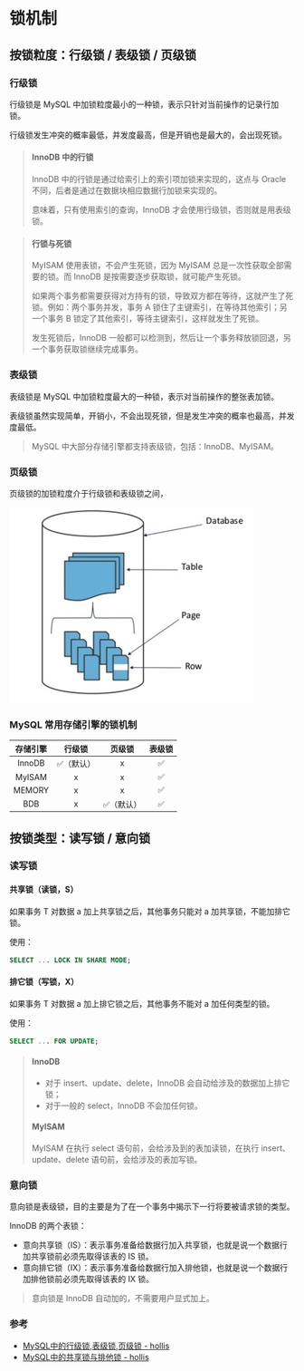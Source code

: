 # 锁机制

## 按锁粒度：行级锁 / 表级锁 / 页级锁

### 行级锁
行级锁是 MySQL 中加锁粒度最小的一种锁，表示只针对当前操作的记录行加锁。

行级锁发生冲突的概率最低，并发度最高，但是开销也是最大的，会出现死锁。

> #### InnoDB 中的行锁
> InnoDB 中的行锁是通过给索引上的索引项加锁来实现的，这点与 Oracle 不同，后者是通过在数据块相应数据行加锁来实现的。
>
> 意味着，只有使用索引的查询，InnoDB 才会使用行级锁，否则就是用表级锁。

> #### 行锁与死锁
> MyISAM 使用表锁，不会产生死锁，因为 MyISAM 总是一次性获取全部需要的锁。而 InnoDB 是按需要逐步获取锁，就可能产生死锁。
>
> 如果两个事务都需要获得对方持有的锁，导致双方都在等待，这就产生了死锁。例如：两个事务并发，事务 A 锁住了主键索引，在等待其他索引；另一个事务 B 锁定了其他索引，等待主键索引，这样就发生了死锁。
> 
> 发生死锁后，InnoDB 一般都可以检测到，然后让一个事务释放锁回退，另一个事务获取锁继续完成事务。

### 表级锁
表级锁是 MySQL 中加锁粒度最大的一种锁，表示对当前操作的整张表加锁。

表级锁虽然实现简单，开销小，不会出现死锁，但是发生冲突的概率也最高，并发度最低。

> MySQL 中大部分存储引擎都支持表级锁，包括：InnoDB、MyISAM。

### 页级锁
页级锁的加锁粒度介于行级锁和表级锁之间，

![锁粒度](/assets/images/锁粒度.jpg)

### MySQL 常用存储引擎的锁机制

| 存储引擎 | 行级锁 | 页级锁 | 表级锁 |
| :--: | :--: | :--: | :--: |
| InnoDB | ✅（默认） | x | ✅ |
| MyISAM | x | x | ✅ |
| MEMORY | x | x | ✅ |
| BDB | x | ✅（默认） | ✅ |


## 按锁类型：读写锁 / 意向锁

### 读写锁
#### 共享锁（读锁，S）
如果事务 T 对数据 a 加上共享锁之后，其他事务只能对 a 加共享锁，不能加排它锁。

使用：
```sql
SELECT ... LOCK IN SHARE MODE;
```

#### 排它锁（写锁，X）
如果事务 T 对数据 a 加上排它锁之后，其他事务不能对 a 加任何类型的锁。

使用：
```sql
SELECT ... FOR UPDATE;
```

> #### InnoDB
> - 对于 insert、update、delete，InnoDB 会自动给涉及的数据加上排它锁；
> - 对于一般的 select，InnoDB 不会加任何锁。
>
> #### MyISAM
> MyISAM 在执行 select 语句前，会给涉及到的表加读锁，在执行 insert、update、delete 语句前，会给涉及的表加写锁。


### 意向锁
意向锁是表级锁，目的主要是为了在一个事务中揭示下一行将要被请求锁的类型。

InnoDB 的两个表锁：
- 意向共享锁（IS）：表示事务准备给数据行加入共享锁，也就是说一个数据行加共享锁前必须先取得该表的 IS 锁。
- 意向排它锁（IX）：表示事务准备给数据行加入排他锁，也就是说一个数据行加排他锁前必须先取得该表的 IX 锁。


> 意向锁是 InnoDB 自动加的，不需要用户显式加上。


### 参考
- [MySQL中的行级锁,表级锁,页级锁 - hollis](https://www.hollischuang.com/archives/914)
- [MySQL中的共享锁与排他锁 - hollis](https://www.hollischuang.com/archives/923)